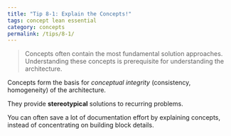 ```yaml
---
title: "Tip 8-1: Explain the Concepts!"
tags: concept lean essential
category: concepts
permalink: /tips/8-1/
---
```


>Concepts often contain the most fundamental solution approaches. Understanding
these concepts is prerequisite for understanding the architecture.

Concepts form the basis for _conceptual integrity_ (consistency, homogeneity) of the architecture.

They provide **stereotypical** solutions to recurring problems.

You can often save a lot of documentation effort by explaining concepts, instead of concentrating on building block details.
